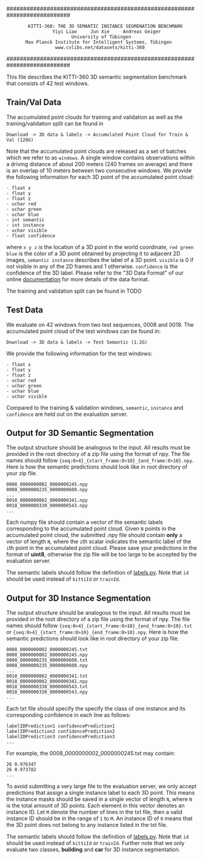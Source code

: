 ###########################################################################

            KITTI-360: THE 3D SEMANTIC INSTANCE SEGMENATION BENCHMARK          
                     Yiyi Liao     Jun Xie     Andreas Geiger             
                            University of Tübingen                        
           Max Planck Institute for Intelligent Systems, Tübingen         
                      www.cvlibs.net/datasets/kitti-360                   

###########################################################################



This file describes the KITTI-360 3D semantic segmentation benchmark that consists of 42 test windows. 


## Train/Val Data ##

The accumulated point clouds for training and validation as well as the training/validation split can be found in 
```
Download -> 3D data & labels -> Accumulated Point Cloud for Train & Val (128G)
```
Note that the accumulated point clouds are released as a set of batches which we refer to as `windows`. A single window contains observations within a driving distance of about 200 meters (240 frames on average) and there is an overlap of 10 meters between two consecutive windows. We provide the following information for each 3D point of the accumulated point cloud:
```
- float x 
- float y
- float z
- uchar red
- uchar green
- uchar blue
- int semantic
- int instance
- uchar visible
- float confidence
```
where `x y z` is the location of a 3D point in the world coordinate, `red green blue` is the color of a 3D point obtained by projecting it to adjacent 2D images, `semantic instance` describes the label of a 3D point. `visible` is 0 if not visible in any of the 2D frames and 1 otherwise. `confidence` is the confidence of the 3D label. Please refer to the "3D Data Format" of our online [documentation](http://www.cvlibs.net/datasets/kitti-360/documentation.php) for more details of the data format. 

The training and validation split can be found in TODO


## Test Data ##

We evaluate on 42 windows from two test sequences, 0008 and 0018. The accumulated point cloud of the test windows can be found in:
```
Download -> 3D data & labels -> Test Semantic (1.2G)
```
We provide the following information for the test windows:
```
- float x 
- float y
- float z
- uchar red
- uchar green
- uchar blue
- uchar visible
```
Compared to the training & validation windows, `semantic`, `instance` and `confidence` are held out on the evaluation server.


## Output for 3D Semantic Segmentation ##

The output structure should be analogous to the input.
All results must be provided in the root directory of a zip file using the format of npy. The file names should follow `{seq:0>4}_{start_frame:0>10}_{end_frame:0>10}.npy`. Here is how the semantic predictions should look like in root directory of your zip file. 
```
0008_0000000002_0000000245.npy
0008_0000000235_0000000608.npy
...
0018_0000000002_0000000341.npy
0018_0000000330_0000000543.npy
...
```
Each numpy file should contain a vector of the semantic labels corresponding to the accumulated point cloud. Given `N` points in the accumulated point cloud, the submitted .npy file should contain __only__ a vector of length `N`, where the `i`th scalar indicates the semantic label of the `i`th point in the accumulated point cloud. Please save your predictions in the format of __uint8__, otherwise the zip file will be too large to be accepted by the evaluation server.

The semantic labels should follow the definition of [labels.py](https://github.com/autonomousvision/kitti360Scripts/blob/master/kitti360scripts/helpers/labels.py). Note that `id` should be used instead of `kittiId` or `trainId`.

## Output for 3D Instance Segmentation ##

The output structure should be analogous to the input.
All results must be provided in the root directory of a zip file using the format of npy. The file names should follow `{seq:0>4}_{start_frame:0>10}_{end_frame:0>10}.txt` or `{seq:0>4}_{start_frame:0>10}_{end_frame:0>10}.npy`. Here is how the semantic predictions should look like in root directory of your zip file. 
```
0008_0000000002_0000000245.txt
0008_0000000002_0000000245.npy
0008_0000000235_0000000608.txt
0008_0000000235_0000000608.npy
...
0018_0000000002_0000000341.txt
0018_0000000002_0000000341.npy
0018_0000000330_0000000543.txt
0018_0000000330_0000000543.npy
...
```
Each txt file should specify the specify the class of one instance and its corresponding confidence in each line as follows:
```
labelIDPrediction1 confidencePrediction1
labelIDPrediction2 confidencePrediction2
labelIDPrediction3 confidencePrediction3
...
```
For example, the 0008_0000000002_0000000245.txt may contain:
```
26 0.976347
26 0.973782
...
```
To avoid submitting a very large file to the evaluation server, we only accept predictions that assign a single instance label to each 3D point. This means the instance masks should be saved in a single vector of length `N`, where `N` is the total amount of 3D points. Each element in this vector denotes an instance ID. Let `M` denote the number of lines in the txt file, then a valid instance ID should be in the range of `1` to `M`. An instance ID of `0` means that the 3D point does not belong to any instance listed in the txt file. 

The semantic labels should follow the definition of [labels.py](https://github.com/autonomousvision/kitti360Scripts/blob/master/kitti360scripts/helpers/labels.py). Note that `id` should be used instead of `kittiId` or `trainId`. Further note that we only evaluate two classes, __building__ and __car__ for 3D instance segmentation.

